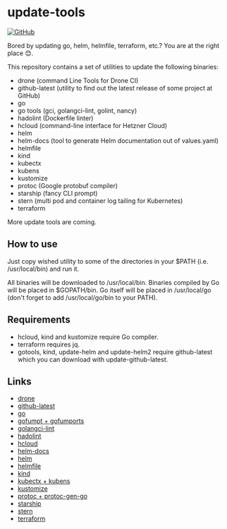 # update-tools

[![GitHub](https://img.shields.io/github/license/acim/update-tools)](LICENSE)

Bored by updating go, helm, helmfile, terraform, etc.? You are at the right place 😊.

This repository contains a set of utilities to update the following binaries:

- drone (command Line Tools for Drone CI)
- github-latest (utility to find out the latest release of some project at GitHub)
- go
- go tools (gci, golangci-lint, golint, nancy)
- hadolint (Dockerfile linter)
- hcloud (command-line interface for Hetzner Cloud)
- helm
- helm-docs (tool to generate Helm documentation out of values.yaml)
- helmfile
- kind
- kubectx
- kubens
- kustomize
- protoc (Google protobuf compiler)
- starship (fancy CLI prompt)
- stern (multi pod and container log tailing for Kubernetes)
- terraform

More update tools are coming.

## How to use

Just copy wished utility to some of the directories in your \$PATH (i.e. /usr/local/bin) and run it.

All binaries will be downloaded to /usr/local/bin. Binaries compiled by Go will be placed in \$GOPATH/bin. Go itself will be placed in /usr/local/go (don't forget to add /usr/local/go/bin to your PATH).

## Requirements

- hcloud, kind and kustomize require Go compiler.
- terraform requires jq.
- gotools, kind, update-helm and update-helm2 require github-latest which you can download with update-github-latest.

## Links

- [drone](https://github.com/drone/drone-cli)
- [github-latest](https://github.com/acim/github-latest)
- [go](https://golang.org/)
- [gofumpt + gofumports](https://github.com/mvdan/gofumpt)
- [golangci-lint](https://github.com/golangci/golangci-lint)
- [hadolint](https://github.com/hadolint/hadolint)
- [hcloud](https://github.com/hetznercloud/cli)
- [helm-docs](https://github.com/norwoodj/helm-docs)
- [helm](https://github.com/helm/helm)
- [helmfile](https://github.com/roboll/helmfile)
- [kind](https://github.com/kubernetes-sigs/kind)
- [kubectx + kubens](https://github.com/ahmetb/kubectx)
- [kustomize](https://github.com/kubernetes-sigs/kustomize)
- [protoc + protoc-gen-go](https://github.com/protocolbuffers/protobuf)
- [starship](https://github.com/starship/starship)
- [stern](https://github.com/wercker/stern)
- [terraform](https://github.com/hashicorp/terraform)
